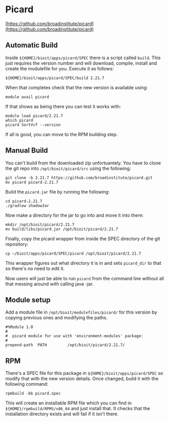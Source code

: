 # Picard

[https://github.com/broadinstitute/picard](https://github.com/broadinstitute/picard)

## Automatic Build

Inside `${HOME}/bioit/apps/picard/SPEC` there is a script called `build`. This just requires the version number and will download, compile, install and create the modulefile for you. Execute it as follows:

    ${HOME}/bioit/apps/picard/SPEC/build 2.21.7

When that completes check that the new version is available using:

    module avail picard

If that shows as being there you can test it works with:

    module load picard/2.21.7
    which picard
    picard SortVcf --version

If all is good, you can move to the RPM building step.

## Manual Build

You can't build from the downloaded zip unfortuantely. You have to clone the git repo into `/opt/bioit/picard/src` using the following:

    git clone -b 2.21.7 https://github.com/broadinstitute/picard.git
    mv picard picard-2.21.7

Build the `picard.jar` file by running the following:

    cd picard-2.21.7
    ./gradlew shadowJar

Now make a directory for the jar to go into and move it into there:

    mkdir /opt/bioit/picard/2.21.7
    mv build/libs/picard.jar /opt/bioit/picard/2.21.7

Finally, copy the picard wrapper from inside the SPEC directory of the git repository:

    cp ~/bioit/apps/picard/SPEC/picard /opt/bioit/picard/2.21.7

This wrapper figures out what directory it is in and sets `picard_dir` to that so there's no need to edit it.

Now users will just be able to run `picard` from the command line without all that messing around with calling java -jar.

## Module setup

Add a module file in `/opt/bioit/modulefiles/picard/` for this version by copying previous ones and modifying the paths.

    #%Module 1.0
    #
    #  picard module for use with 'environment-modules' package:
    #
    prepend-path  PATH         /opt/bioit/picard/2.21.7/

## RPM

There's a SPEC file for this package in `${HOME}/bioit/apps/picard/SPEC` so modify that with the new version details. Once changed, build it with the following command:

    rpmbuild -bb picard.spec

This will create an installable RPM file which you can find in `${HOME}/rpmbuild/RPMS/x86_64` and just install that. It checks that the installation directory exists and will fail if it isn't there.

